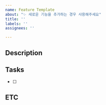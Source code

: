 ```yaml
---
name: Feature Template
about: "✨ 새로운 기능을 추가하는 경우 사용해주세요"
title: ''
labels: ''
assignees: ''

---
```


<!-- 이슈 제목은 `[Feature(작업범위)] ${제목}`과 같이 작성헤주세요 -->
<!-- Labels와 Assignees을 등록해주세요 -->

## Description
<!-- 추가할 기능에 대해 설명해주세요 -->

## Tasks
<!-- 진행해야 하는 작업들을 적어주세요 -->
- [ ]

## ETC
<!-- 참고해야 하는 내용이 있다면 적어주세요 -->
